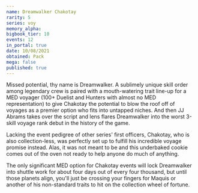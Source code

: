```yaml
---
name: Dreamwalker Chakotay
rarity: 5
series: voy
memory_alpha:
bigbook_tier: 10
events: 12
in_portal: true
date: 10/08/2021
obtained: Pack
mega: false
published: true
---
```


Missed potential, thy name is Dreamwalker. A sublimely unique skill order among legendary crew is paired with a mouth-watering trait line-up for a MED voyager (100+ Duelist and Hunters with almost no MED representation) to give Chakotay the potential to blow the roof off of voyages as a premier option who fits into untapped niches. And then JJ Abrams takes over the script and lens flares Dreamwalker into the worst 3-skill voyage rank debut in the history of the game.

Lacking the event pedigree of other series' first officers, Chakotay, who is also collection-less, was perfectly set up to fulfill his incredible voyage promise instead. Alas, it was not meant to be and this underbaked cookie comes out of the oven not ready to help anyone do much of anything. 

The only significant MED option for Chakotay events will lock Dreamwalker into shuttle work for about four days out of every four thousand, but until those planets align, you'll just be crossing your fingers for Maquis or another of his non-standard traits to hit on the collection wheel of fortune.
